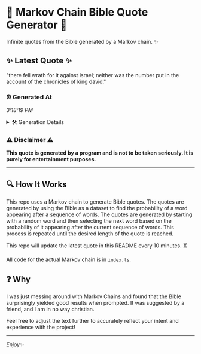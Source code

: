 # 📖 Markov Chain Bible Quote Generator 📖

Infinite quotes from the Bible generated by a Markov chain. ✨

## ✨ Latest Quote ✨
"there fell wrath for it against israel; neither was the number put in the account of the chronicles of king david."

### ⏰ Generated At
*3:18:19 PM*

<details>
    <summary>🛠️ Generation Details</summary>
    <p>
        <strong>🌱 Seed:</strong> there<br>
        <strong>🔄 Iterations:</strong> 20<br>
        <strong>📜 Context History:</strong><br>[ there ]: fell<br>[ there, fell ]: wrath<br>[ there, fell, wrath ]: for<br>[ there, fell, wrath, for ]: it<br>[ there, fell, wrath, for, it ]: against<br>[ there, fell, wrath, for, it, against ]: israel;<br>[ fell, wrath, for, it, against, israel; ]: neither<br>[ wrath, for, it, against, israel;, neither ]: was<br>[ for, it, against, israel;, neither, was ]: the<br>[ it, against, israel;, neither, was, the ]: number<br>[ against, israel;, neither, was, the, number ]: put<br>[ israel;, neither, was, the, number, put ]: in<br>[ neither, was, the, number, put, in ]: the<br>[ was, the, number, put, in, the ]: account<br>[ the, number, put, in, the, account ]: of<br>[ number, put, in, the, account, of ]: the<br>[ put, in, the, account, of, the ]: chronicles<br>[ in, the, account, of, the, chronicles ]: of<br>[ the, account, of, the, chronicles, of ]: king<br>[ account, of, the, chronicles, of, king ]: david.<br>
    </p>
</details>

### ⚠️ Disclaimer ⚠️
**This quote is generated by a program and is not to be taken seriously. It is purely for entertainment purposes.**

---

## 🔍 How It Works

This repo uses a Markov chain to generate Bible quotes. The quotes are generated by using the Bible as a dataset to find the probability of a word appearing after a sequence of words. The quotes are generated by starting with a random word and then selecting the next word based on the probability of it appearing after the current sequence of words. This process is repeated until the desired length of the quote is reached.

This repo will update the latest quote in this README every 10 minutes. ⏳

All code for the actual Markov chain is in `index.ts`.

## ❓ Why

I was just messing around with Markov Chains and found that the Bible surprisingly yielded good results when prompted. 
It was suggested by a friend, and I am in no way christian.

Feel free to adjust the text further to accurately reflect your intent and experience with the project!

---

*Enjoy*✨
